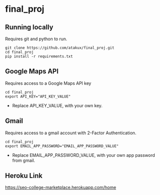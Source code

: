 # final_proj

## Running locally

Requires git and python to run.
```
git clone https://github.com/atakux/final_proj.git
cd final_proj
pip install -r requirements.txt
```

## Google Maps API

Requires access to a Google Maps API key
```
cd final_proj
export API_KEY="API_KEY_VALUE"
```
* Replace API_KEY_VALUE, with your own key.

## Gmail

Requires access to a gmail account with 2-Factor Authentication.
```
cd final_proj
export EMAIL_APP_PASSWORD="EMAIL_APP_PASSWORD_VALUE"
```
* Replace EMAIL_APP_PASSWORD_VALUE, with your own app password from gmail.

## Heroku Link
https://seo-college-marketplace.herokuapp.com/home
